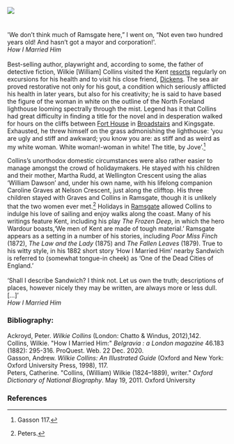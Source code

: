 <a href="https://beta.kent-maps.online"><img src="https://beta.kent-maps.online/juncture/ve-button.png"></a>
<param ve-config title="Wilkie Collins (1824-1889)" author="Dr Alyson Hunt" layout="vtl" 
banner="/dickens/images/Broadstairs.jpg">

<param ve-entity eid="Q736439" aliases="Ramsgate">
<param ve-entity eid="Q922739" aliases="Broadstairs">
<param ve-entity eid="Q26163" aliases="Sandwich">
<param ve-entity eid="Q15680058" aliases="North Foreland">

#

'We don’t think much of Ramsgate here,” I went on, “Not even two hundred years old! And hasn’t got a mayor and corporation!'.   
_How I Married Him_
<br><br>
Best-selling author, playwright and, according to some, the father of detective fiction, Wilkie [William] Collins visited the Kent [resorts](/19c/19c-seaside) regularly on excursions for his health and to visit his close friend, [Dickens]( /dickens/dickens-biography/). The sea air proved restorative not only for his gout, a condition which seriously afflicted his health in later years, but also for his creativity; he is said to have based the figure of the woman in white on the outline of the North Foreland lighthouse looming spectrally through the mist. Legend has it that Collins had great difficulty in finding a title for the novel and in desperation walked for hours on the cliffs between [Fort House](/dickens/dickens-fort-house) in [Broadstairs](/dickens/broadstairs-19th-century) and Kingsgate. Exhausted, he threw himself on the grass admonishing the lighthouse: ‘you are ugly and stiff and awkward; you know you are: as stiff and as weird as my white woman. White woman!-woman in white! The title, by Jove’.[^ref1]  
<param ve-image url="https://upload.wikimedia.org/wikipedia/commons/b/b6/Wilkie_Collins%2C_1871.jpg" label="Wilkie Collins, 1871 - Elliott & Fry, Public domain, via Wikimedia Commons" attribution="Elliott & Fry, Public domain, via Wikimedia Commons">
<param ve-image url="https://upload.wikimedia.org/wikipedia/commons/8/84/North_Foreland_Lighthouse_about_1880.jpg" label="North Foreland Lighthouse" attribution="Hatofthecat, CC BY-SA 3.0 via Wikimedia Commons">
<param ve-map primary center="Q736439" zoom="10">

Collins’s unorthodox domestic circumstances were also rather easier to manage amongst the crowd of holidaymakers. He stayed with his children and their mother, Martha Rudd, at Wellington Crescent using the alias ‘William Dawson’ and, under his own name, with his lifelong companion Caroline Graves at Nelson Crescent, just along the clifftop. His three children stayed with Graves and Collins in Ramsgate, though it is unlikely that the two women ever met.[^ref2]  Holidays in [Ramsgate](/19c/19c-ramsgate/) allowed Collins to indulge his love of sailing and enjoy walks along the coast. Many of his writings feature Kent, including his play _The Frozen Deep_, in which the hero Wardour boasts,‘We men of Kent are made of tough material.’  Ramsgate appears as a setting in a number of his stories, including _Poor Miss Finch_ (1872), _The Law and the Lady_ (1875) and _The Fallen Leaves_ (1879). True to his witty style, in his 1882 short story ‘How I Married Him’ nearby Sandwich is referred to (somewhat tongue-in cheek) as ‘One of the Dead Cities of England.’ 
<br><br>
‘Shall I describe Sandwich? I think not. Let us own the truth; descriptions of places, however nicely they may be written, are always more or less dull. […]’   
_How I Married Him_
<param ve-image url="https://upload.wikimedia.org/wikipedia/commons/d/dc/1904-08-20_front_The_Barbican_Sandwich_Kent.jpg" label="The Barbican, Sandwich" attribution="Unknown author, Public domain, via Wikimedia Commons">
<param ve-map primary center="Q26163" zoom="10">


### Bibliography: 

Ackroyd, Peter. _Wilkie Collins_ (London: Chatto & Windus, 2012),142.   
Collins, Wilkie. "How I Married Him:" _Belgravia : a London magazine_ 46.183 (1882): 295-316. ProQuest. Web. 22 Dec. 2020.   
Gasson, Andrew. _Wilkie Collins: An Illustrated Guide_ (Oxford and New York: Oxford University Press, 1998), 117.   
Peters, Catherine. "Collins, (William) Wilkie (1824–1889), writer." _Oxford Dictionary of National Biography_.  May 19, 2011. Oxford University    

### References

[^ref1]: Gasson 117.   
[^ref2]: Peters.

